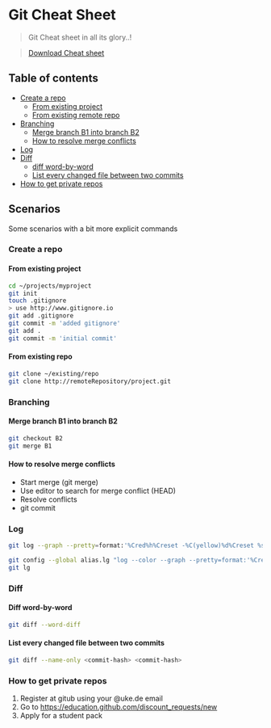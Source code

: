 # Git Cheat Sheet
>Git Cheat sheet in all its glory..!

> [Download Cheat sheet](git_cheat_sheet.pdf)

## Table of contents
- [Create a repo](#create-a-repo)
  - [From existing project](#from-existing-project)
  - [From existing remote repo](#from-existing-repo)
- [Branching](#branching)
  - [Merge branch B1 into branch B2](#merge-branch-B1-into-branch-B2)
  - [How to resolve merge conflicts](#how-to-resolve-merge-conflicts)
- [Log](#log)
- [Diff](#diff)
  - [diff word-by-word](#diff-word-by-word)
  - [List every changed file between two commits](#list-every-changed-file-between-two-commits)
- [How to get private repos](#how-to-get-private-repos)


## Scenarios
Some scenarios with a bit more explicit commands

### Create a repo

#### From existing project

```bash
cd ~/projects/myproject
git init
touch .gitignore
> use http://www.gitignore.io
git add .gitignore
git commit -m 'added gitignore'
git add .
git commit -m 'initial commit'
```

#### From existing repo
```bash
git clone ~/existing/repo
git clone http://remoteRepository/project.git
```

### Branching

#### Merge branch B1 into branch B2

```bash
git checkout B2
git merge B1
```

#### How to resolve merge conflicts

- Start merge (git merge)
- Use editor to search for merge conflict (HEAD)
- Resolve conflicts
- git commit


### Log

```bash
git log --graph --pretty=format:'%Cred%h%Creset -%C(yellow)%d%Creset %s %Cgreen(%cr) %C(bold blue)<%an>%Creset' --abbrev-commit
```

```bash
git config --global alias.lg "log --color --graph --pretty=format:'%Cred%h%Creset -%C(yellow)%d%Creset %s %Cgreen(%cr) %C(bold blue)<%an>%Creset' --abbrev-commit"
git lg
```

### Diff

#### Diff word-by-word

```bash
git diff --word-diff
```

#### List every changed file between two commits

```bash
git diff --name-only <commit-hash> <commit-hash>
```



### How to get private repos

1. Register at gitub using your @uke.de email
2. Go to https://education.github.com/discount_requests/new
3. Apply for a student pack
